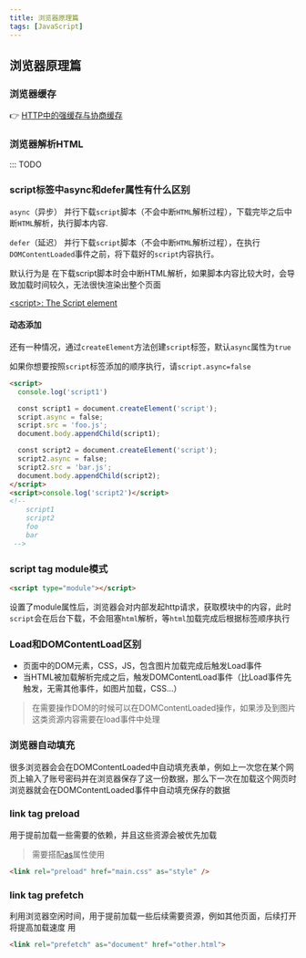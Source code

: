 ```yaml
---
title: 浏览器原理篇
tags: [JavaScript]
---
```



## 浏览器原理篇

### 浏览器缓存

:point_right: [HTTP中的强缓存与协商缓存](https://juejin.cn/post/7101942484543995934)

### 浏览器解析HTML

::: TODO

### script标签中async和defer属性有什么区别

`async`（异步） 并行下载`script`脚本（不会中断`HTML`解析过程），下载完毕之后中断`HTML`解析，执行脚本内容.

`defer`（延迟） 并行下载`script`脚本（不会中断`HTML`解析过程），在执行`DOMContentLoaded`事件之前，将下载好的`script`内容执行。

默认行为是 在下载script脚本时会中断HTML解析，如果脚本内容比较大时，会导致加载时间较久，无法很快渲染出整个页面

[<script\>: The Script element](https://developer.mozilla.org/en-US/docs/Web/HTML/Element/script)

#### 动态添加

还有一种情况，通过`createElement`方法创建`script`标签，默认`async`属性为`true`

如果你想要按照`script`标签添加的顺序执行，请`script.async=false`

```html
<script>
  console.log('script1')

  const script1 = document.createElement('script');
  script.async = false;
  script.src = 'foo.js';
  document.body.appendChild(script1);

  const script2 = document.createElement('script');
  script2.async = false;
  script2.src = 'bar.js';
  document.body.appendChild(script2);
</script>
<script>console.log('script2')</script>
<!--
    script1
    script2
    foo
    bar
 -->
```

### script tag module模式

```html
<script type="module"></script>
```

设置了module属性后，浏览器会对内部发起http请求，获取模块中的内容，此时`script`会在后台下载，不会阻塞`html`解析，等`html`加载完成后根据标签顺序执行

### Load和DOMContentLoad区别

- 页面中的DOM元素，CSS，JS，包含图片加载完成后触发Load事件
- 当HTML被加载解析完成之后，触发DOMContentLoad事件（比Load事件先触发，无需其他事件，如图片加载，CSS...）

> 在需要操作DOM的时候可以在DOMContentLoaded操作，如果涉及到图片这类资源内容需要在load事件中处理

### 浏览器自动填充

很多浏览器会会在DOMContentLoaded中自动填充表单，例如上一次您在某个网页上输入了账号密码并在浏览器保存了这一份数据，那么下一次在加载这个网页时浏览器就会在DOMContentLoaded事件中自动填充保存的数据


### link tag preload

用于提前加载一些需要的依赖，并且这些资源会被优先加载
> 需要搭配[as](https://developer.mozilla.org/en-US/docs/Web/HTML/Element/link#attr-as)属性使用

```html
<link rel="preload" href="main.css" as="style" />
```
### link tag prefetch

利用浏览器空闲时间，用于提前加载一些后续需要资源，例如其他页面，后续打开将提高加载速度
用

```html
<link rel="prefetch" as="document" href="other.html">
```